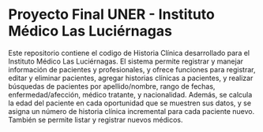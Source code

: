 # Proyecto Final UNER - Instituto Médico Las Luciérnagas

Este repositorio contiene el codigo de Historia Clínica desarrollado para el Instituto Médico Las Luciérnagas.
El sistema permite registrar y manejar información de pacientes y profesionales, 
y ofrece funciones para registrar, editar y eliminar pacientes, agregar historias clínicas a pacientes, 
y realizar búsquedas de pacientes por apellido/nombre, rango de fechas, enfermedad/afección, médico tratante, y nacionalidad.
Además, se calcula la edad del paciente en cada oportunidad que se muestren sus datos, 
y se asigna un número de historia clínica incremental para cada paciente nuevo. También se permite listar y registrar nuevos médicos.
